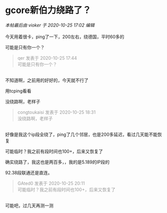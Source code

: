 # gcore新伯力绕路了？


<i class="pstatus"> 本帖最后由 vioker 于 2020-10-25 17:02 编辑 </i><br />
<br />
今天用着很卡，ping了一下，200左右，绕德国，平时60多的

可能是只有你一个？<img id="aimg_ttrRB" onclick="zoom(this, this.src, 0, 0, 0)" class="zoom" src="https://cdn.jsdelivr.net/gh/hishis/forum-master/public/images/patch.gif" onmouseover="img_onmouseoverfunc(this)" onload="thumbImg(this)" border="0" alt="" />

<div class="quote"><blockquote><font color="#999999">qer 发表于 2020-10-25 17:44</font><br />
<font color="#999999">可能是只有你一个？</font></blockquote></div><br />
不知道啊，之前用的好好的，今天就不行了

用tcping看看

没绕路啊，老样子<img id="aimg_Gq7Mh" onclick="zoom(this, this.src, 0, 0, 0)" class="zoom" src="https://cdn.jsdelivr.net/gh/hishis/forum-master/public/images/patch.gif" onmouseover="img_onmouseoverfunc(this)" onload="thumbImg(this)" border="0" alt="" />

<div class="quote"><blockquote><font color="#999999">congtoukaisi 发表于 2020-10-25 18:31</font><br />
<font color="#999999">没绕路啊，老样子</font></blockquote></div><br />
好像是我这个ip段全绕了，ping了几个邻居，也是200多延迟，看过几天能不能恢复

可能临时？我之前有段时间也100+，后来又恢复了<img id="aimg_JJDfW" onclick="zoom(this, this.src, 0, 0, 0)" class="zoom" src="https://cdn.jsdelivr.net/gh/hishis/forum-master/public/images/patch.gif" onmouseover="img_onmouseoverfunc(this)" onload="thumbImg(this)" border="0" alt="" />

确实绕路了，我这也是两百多，，我的是5.189的IP段的

92.38段联通还是直连。

<div class="quote"><blockquote><font color="#999999">GAted0 发表于 2020-10-25 20:11</font><br />
<font color="#999999">可能临时？我之前有段时间也100+，后来又恢复了</font></blockquote></div><br />
可能吧，过几天再测一测
